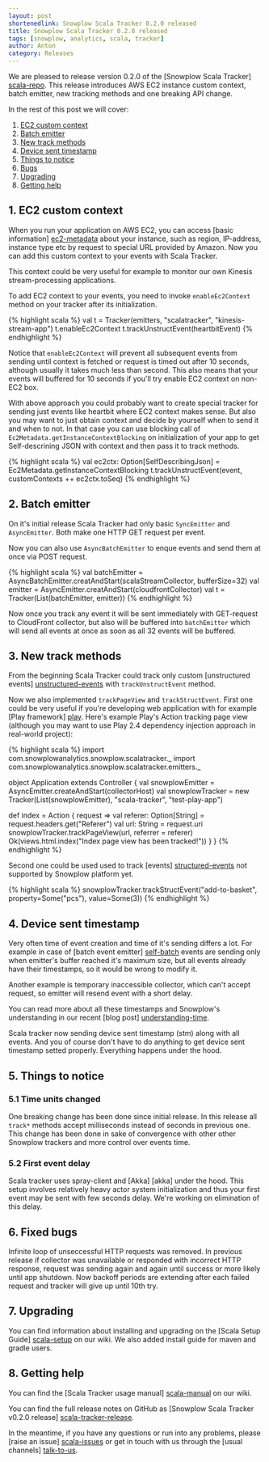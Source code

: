 ```yaml
---
layout: post
shortenedlink: Snowplow Scala Tracker 0.2.0 released
title: Snowplow Scala Tracker 0.2.0 released
tags: [snowplow, analytics, scala, tracker]
author: Anton
category: Releases
---
```


We are pleased to release version 0.2.0 of the [Snowplow Scala Tracker] [scala-repo].
This release introduces AWS EC2 instance custom context, batch emitter, new tracking methods and one breaking API change.

In the rest of this post we will cover:

1. [EC2 custom context](/blog/2015/10/xx/snowplow-scala-tracker-0.2.0-released/#ec2)
2. [Batch emitter](/blog/2015/10/xx/snowplow-scala-tracker-0.2.0-released/#batch)
3. [New track methods](/blog/2015/10/xx/snowplow-scala-tracker-0.2.0-released/#events)
4. [Device sent timestamp](/blog/2015/10/xx/snowplow-scala-tracker-0.2.0-released/#timestamp)
5. [Things to notice](/blog/2015/10/xx/snowplow-scala-tracker-0.2.0-released/#other)
6. [Bugs](/blog/2015/10/xx/snowplow-scala-tracker-0.2.0-released/#bugs)
7. [Upgrading](/blog/2015/10/xx/snowplow-scala-tracker-0.2.0-released/#upgrading)
8. [Getting help](/blog/2015/10/xx/snowplow-scala-tracker-0.2.0-released/#help)

<!--more-->

<h2 id="ec2">1. EC2 custom context</h2>

When you run your application on AWS EC2, you can access [basic information] [ec2-metadata] about your instance, such as region, IP-address, instance type etc by request to special URL provided by Amazon.
Now you can add this custom context to your events with Scala Tracker.

This context could be very useful for example to monitor our own Kinesis stream-processing applications.

To add EC2 context to your events, you need to invoke `enableEc2Context` method on your tracker after its initialization.

{% highlight scala %}
val t = Tracker(emitters, "scalatracker", "kinesis-stream-app")
t.enableEc2Context
t.trackUnstructEvent(heartbitEvent)
{% endhighlight %}

Notice that `enableEc2Context` will prevent all subsequent events from sending until context is fetched or request is timed out after 10 seconds, although usually it takes much less than second.
This also means that your events will buffered for 10 seconds if you'll try enable EC2 context on non-EC2 box.

With above approach you could probably want to create special tracker for sending just events like heartbit where EC2 context makes sense.
But also you may want to just obtain context and decide by yourself when to send it and when to not.
In that case you can use blocking call of `Ec2Metadata.getInstanceContextBlocking`
on initialization of your app to get Self-descrining JSON with context
and then pass it to track methods.

{% highlight scala %}
val ec2ctx: Option[SelfDescribingJson] = Ec2Metadata.getInstanceContextBlocking
t.trackUnstructEvent(event, customContexts ++ ec2ctx.toSeq)
{% endhighlight %}


<h2 id="batch">2. Batch emitter</h2>

On it's initial release Scala Tracker had only basic `SyncEmitter` and `AsyncEmitter`.
Both make one HTTP GET request per event.

Now you can also use `AsyncBatchEmitter` to enque events and send them at once via POST request.

{% highlight scala %}
val batchEmitter = AsyncBatchEmitter.creatAndStart(scalaStreamCollector, bufferSize=32)
val emitter = AsyncEmitter.creatAndStart(cloudfrontCollector)
val t = Tracker(List(batchEmitter, emitter))
{% endhighlight %}

Now once you track any event it will be sent immediately with GET-request to CloudFront collector,
but also will be buffered into `batchEmitter` which will send all events at once as soon as all 32 events will be buffered.

<h2 id="events">3. New track methods</h2>

From the beginning Scala Tracker could track only custom [unstructured events] [unstructured-events] with `trackUnstructEvent` method.

Now we also implemented `trackPageView` and `trackStructEvent`.
First one could be very useful if you're developing web application with for example [Play framework] [play].
Here's example Play's Action tracking page view (although you may want to use Play 2.4 dependency injection approach in real-world project):

{% highlight scala %}
import com.snowplowanalytics.snowplow.scalatracker._
import com.snowplowanalytics.snowplow.scalatracker.emitters._

object Application extends Controller {
  val snowplowEmitter = AsyncEmitter.createAndStart(collectorHost)
  val snowplowTracker = new Tracker(List(snowplowEmitter), "scala-tracker", "test-play-app")

  def index = Action { request =>
    val referer: Option[String] = request.headers.get("Referer")
    val url: String = request.uri
    snowplowTracker.trackPageView(url, referrer = referer)
    Ok(views.html.index("Index page view has been tracked!"))
  }
}
{% endhighlight %}

Second one could be used used to track [events] [structured-events] not supported by Snowplow platform yet.

{% highlight scala %}
snowplowTracker.trackStructEvent("add-to-basket", property=Some("pcs"), value=Some(3))
{% endhighlight %}


<h2 id="timestamp">4. Device sent timestamp</h2>

Very often time of event creation and time of it's sending differs a lot.
For example in case of [batch event emitter] [self-batch] events are sending only
when emitter's buffer reached it's maximum size, but all events already have
their timestamps, so it would be wrong to modify it.

Another example is temporary inaccessible collector, which can't accept request, so emitter will resend event with a short delay.

You can read more about all these timestamps and Snowplow's understanding in our recent [blog post] [understanding-time].

Scala tracker now sending device sent timestamp (stm) along with all events.
And you of course don't have to do anything to get device sent timestamp setted properly.
Everything happens under the hood.

<h2 id="other">5. Things to notice</h2>

<h3>5.1 Time units changed</h3>

One breaking change has been done since initial release.
In this release all `track*` methods accept milliseconds instead of seconds in previous one.
This change has been done in sake of convergence with other other Snowplow trackers and more control over events time.

<h3>5.2 First event delay</h3>
Scala tracker uses spray-client and [Akka] [akka] under the hood.
This setup involves relatively heavy actor system initialization and thus your first event may be sent with few seconds delay.
We're working on elimination of this delay.

<h2 id="bugs">6. Fixed bugs</h2>

Infinite loop of unseccessful HTTP requests was removed.
In previous release if collector was unavailable or responded with incorrect HTTP response, request was sending again and again until success or more likely until app shutdown.
Now backoff periods are extending after each failed request and tracker will give up until 10th try.

<h2 id="upgrading">7. Upgrading</h2>

You can find information about installing and upgrading on the [Scala Setup Guide] [scala-setup] on our wiki.
We also added install guide for maven and gradle users.

<h2 id="help">8. Getting help</h2>

You can find the [Scala Tracker usage manual] [scala-manual] on our wiki.

You can find the full release notes on GitHub as [Snowplow Scala Tracker v0.2.0 release] [scala-tracker-release].

In the meantime, if you have any questions or run into any problems, please [raise an issue] [scala-issues] or get in touch with us through the [usual channels] [talk-to-us].

[scala-repo]: https://github.com/snowplow/snowplow-scala-tracker

[self-batch]: /blog/2015/10/xx/snowplow-scala-tracker-0.2.0-released/#batch
[unstructured-events]: https://github.com/snowplow/snowplow/wiki/snowplow-tracker-protocol#unstructevent
[structured-events]: https://github.com/snowplow/snowplow/wiki/snowplow-tracker-protocol#event
[understanding-time]: http://snowplowanalytics.com/blog/2015/09/15/improving-snowplows-understanding-of-time/

[ec2-metadata]: http://docs.aws.amazon.com/AWSEC2/latest/UserGuide/ec2-instance-metadata.html
[play]: https://playframework.com/
[akka]: http://akka.io/

[scala-setup]: https://github.com/snowplow/snowplow/wiki/Scala-Tracker-Setup
[scala-manual]: https://github.com/snowplow/snowplow/wiki/Scala-Tracker
[scala-tracker-release]: https://github.com/snowplow/snowplow-scala-tracker/releases/tag/0.2.0

[talk-to-us]: https://github.com/snowplow/snowplow/wiki/Talk-to-us
[scala-issues]: https://github.com/snowplow/snowplow-scala-tracker/issues
